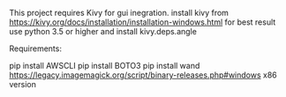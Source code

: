 This project requires Kivy for gui inegration. 
install kivy from https://kivy.org/docs/installation/installation-windows.html
for best result use python 3.5 or higher and install kivy.deps.angle

Requirements:

pip install AWSCLI
pip install BOTO3
pip install wand
https://legacy.imagemagick.org/script/binary-releases.php#windows x86 version
